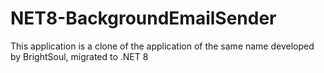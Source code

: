 # NET8-BackgroundEmailSender
This application is a clone of the application of the same name developed by BrightSoul, migrated to .NET 8
